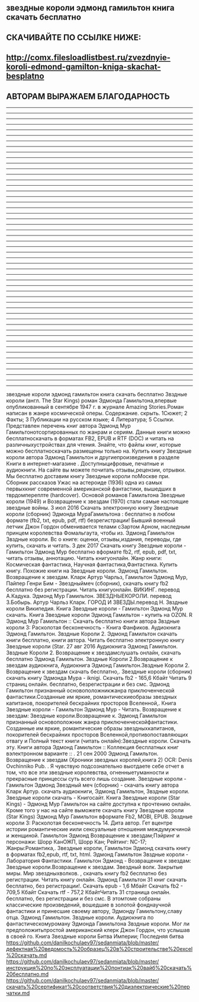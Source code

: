 звездные короли эдмонд гамильтон книга скачать бесплатно
--------------------------------------------------
СКАЧИВАЙТЕ ПО ССЫЛКЕ НИЖЕ:
--------------------------------------------------
http://comx.filesloadlistbest.ru/zvezdnyie-koroli-edmond-gamilton-kniga-skachat-besplatno
--------------------------------------------------
АВТОРАМ ВЫРАЖАЕМ БЛАГОДАРНОСТЬ
--------------------------------------------------
--------------------------------------------------
--------------------------------------------------
--------------------------------------------------
--------------------------------------------------
--------------------------------------------------
--------------------------------------------------
--------------------------------------------------
--------------------------------------------------
--------------------------------------------------
--------------------------------------------------
--------------------------------------------------
--------------------------------------------------
--------------------------------------------------
--------------------------------------------------
--------------------------------------------------
--------------------------------------------------
--------------------------------------------------
--------------------------------------------------
--------------------------------------------------
--------------------------------------------------
--------------------------------------------------
--------------------------------------------------
--------------------------------------------------
--------------------------------------------------
--------------------------------------------------
--------------------------------------------------
--------------------------------------------------
--------------------------------------------------
--------------------------------------------------
--------------------------------------------------
--------------------------------------------------
--------------------------------------------------
--------------------------------------------------
--------------------------------------------------
--------------------------------------------------
--------------------------------------------------
--------------------------------------------------
--------------------------------------------------
--------------------------------------------------
--------------------------------------------------
--------------------------------------------------
--------------------------------------------------
--------------------------------------------------
--------------------------------------------------
--------------------------------------------------
--------------------------------------------------
--------------------------------------------------
--------------------------------------------------
--------------------------------------------------
--------------------------------------------------
--------------------------------------------------
звездные короли эдмонд гамильтон книга скачать бесплатно Звздные короли (англ. The Star Kings)  роман Эдмонда Гамильтона,впервые опубликованный в сентябре 1947 г. в журнале Amazing Stories.Роман написан в жанре космической оперы. Содержание. скрыть. 1Сюжет; 2 Факты; 3 Публикации на русском языке; 4 Литература; 5 Ссылки. Представлен перечень книг автора Эдмонд Мур Гамильтонотсортированных по жанрам и сериям. Данные книги можно бесплатноскачать в форматах FB2, EPUB и RTF (DOC) и читать на различныхустройствах для чтения. Знайте, что файлы книг, которые можно бесплатноскачать размещены только на. Купить книгу Звездные короли автора Эдмонд Гамильтон и другиепроизведения в разделе Книги в интернет-магазине . Доступныцифровые, печатные и аудиокниги. На сайте вы можете почитать отзывы,рецензии, отрывки. Мы бесплатно доставим книгу Звездные короли поМоскве при. Сборник рассказов Ужас на астероиде (1936)  одна из самых первыхкниг современной американской фантастики, вышедших в тврдомпереплте (hardcover).  Основой романов Гамильтона Звездные короли (1949) и Возвращение к звездам (1970) стали самые настоящие звездные войны. 3 июл 2016  Скачать электронную книгу Звездные короли (сборник) Эдмонда МураГамильтона : бесплатно в любом формате (fb2, txt, epub, pdf, rtf) безрегистрации! Бывший военный летчик Джон Гордон обменивается телами сЗартом Арном, наследным принцем королевства Фомальгаута, чтобы из. Эдмонд Гамильтон Звздные короли. Вс о книге: оценки, отзывы,издания, переводы, где купить, скачать и читать. 3 дек 2017  Скачать книгу Звездные короли - Гамильтон Эдмонд Мур бесплатно вформате fb2, rtf, epub, pdf, txt, читать отзывы, аннотацию. Читать книгуонлайн. Жанр книги: Космическая фантастика, Научная фантастика,Фантастика. Купить книгу. Похожие книги на Звездные короли. Эдмонд Гамильтон. Возвращение к звездам. Кларк Артур Чарльз, Гамильтон Эдмонд Мур, Пайпер Генри Бим - Звездныймеч (сборник), скачать книгу fb2 бесплатно без регистрации. Читать книгуонлайн.  ВИКИНГ. перевод А.Кадука. Эдмонд Мур Гамильтон. ЗВЕЗДНЫЕКОРОЛИ. перевод З.Бобырь. Артур Чарльз Кларк. ГОРОД И ЗВЕЗДЫ.перевод Н. Звздные короли  Википедия. Книга Звездные короли - Гамильтон Эдмонд Мур скачать. Книга Звездные короли Эдмонд Гамильтон - купить на OZON. R Эдмонд Мур Гамильтон :: Скачать бесплатно книги автора
Звздные короли 3: Расколотая бесконечность  - Книга Фанфиков. Аудиокнига Эдмонд Гамильтон. Звздные Короли 2. Эдмонд Гамильтон скачать книги бесплатно, книги автора. Читать бесплатно электронную книгу Звездные короли (Star. 27 авг 2016  Аудиокнига Эдмонд Гамильтон. Звздные Короли 2. Возвращение к звездамслушать онлайн, скачать бесплатно Эдмонд Гамильтон. Звздные Короли 2.Возвращение к звездам аудиокнига, Аудиокнига Эдмонд Гамильтон.Звздные Короли 2. Возвращение к звездам скачать бесплатно,. Звездные короли (сборник) скачать книгу Эдмонда Мура  - iknigi. Cкачать fb2 - 165,6 Кбайт Читать 9 страниц онлайн. бесплатно, безрегистрации и без смс. Эдмонд Гамильтон  признанный основоположникжанра приключенческой фантастики.Созданные им яркие, романтическиеобразы звездных капитанов, покорителей бескрайних просторов Вселенной,. Книга Звездные короли - Гамильтон Эдмонд Мур - Читать. Возвращение к звездам: Звездные короли.Возвращение к. Эдмонд Гамильтон  признанный основоположник жанра приключенческойфантастики. Созданные им яркие, романтические образы звездныхкапитанов, покорителей бескрайних просторов Вселенной,противопоставляющих отвагу и  Полный текст книги (читать онлайн):Звездные короли. Скачать эту. Книги автора Эдмонд Гамильтон :: Коллекция бесплатных книг вэлектронном варианте :: . 21 сен 2000  Эдмонд Гамильтон. Возвращение к звездам  (Хроники звездных королей,книга 2) OCR: Denis Ovchinniko Pub. . Я чувствую подсознательно выотдаете себе отчет в том, что все эти звездные королевства, огненныетуманности и прекрасные принцессы суть всего лишь создание. Звездные короли - Гамильтон Эдмонд
Звездный меч (сборник) - скачать книгу автора Кларк Артур. скачать аудиокниги, Эдмонд Гамильтон, Звздные короли. Звездные короли  скачать - Книгосайт. Книга Звездные короли (Star Kings) - Эдмонд Мур Гамильтон на сайте доступна к прочтению онлайн. Кроме того у нас на сайте выможете скачать книгу Звездные короли (Star Kings) Эдмонд Мур Гамильтон вформате Fb2, MOBI, EPUB. Звздные короли 3: Расколотая бесконечность 14. Дита автор. Гет  вцентре истории романтические иили сексуальные отношения междумужчиной и женщиной. Гамильтон Эдмонд Возвращение к звездам;Пэйринг и персонажи: Шорр КанОЖП, Шорр Кан; Рейтинг: NC-17; Жанры:Романтика,. Звездные короли, Гамильтон Эдмонд  скачать книгу в форматах fb2,epub, rtf, txt, html. Эдмонд Гамильтон Звздные короли - Лаборатория Фантастики. Гамильтон Эдмонд - Возвращение к звездам: Звездные короли.Возвращение к звездам. Звездный волк. Закрытые миры. Мир звездныхволков. , скачать книгу fb2 бесплатно без регистрации. Читать книгу онлайн. Эдмонд Гамильтон  31 книг скачать бесплатно, без регистрации!. Cкачать epub - 1,6 Мбайт Cкачать fb2 - 709,5 Кбайт Cкачать rtf - 757,2 КбайтЧитать 31 страница онлайн. бесплатно, без регистрации и без смс. В этомтоме собраны классические произведений, вошедшие в золотой фонднаучной фантастики и принесшие своему автору, Эдмонду Гамильтону,славу отца. Эдмонд Гамильтон. Звздные короли. Аудиокнига по фантастическомуроману Эдмонда Гамильтона Звздные короли. Мог ли предположитьпростой американский клерк Джон Гордон, что услышав в своей го. Книга Звездные короли Битва Империи; Последняя битва
https://github.com/danilkochulaev97/sedanmiata/blob/master/дефектная%20ведомость%20образец%20в%20строительстве%20excel%20скачать.md
https://github.com/danilkochulaev97/sedanmiata/blob/master/инструкция%20по%20эксплуатации%20понтиак%20вайб%20скачать%20бесплатно.md
https://github.com/danilkochulaev97/sedanmiata/blob/master/скачать%20сертификат%20соответствия%20диэлектрические%20перчатки.md